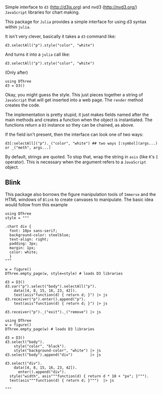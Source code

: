 


Simple interface to `d3` (http://d3js.org) and nvd3 (http://nvd3.org/) `JavaScript` libraries for chart making.

This package for `Julia` provides a simple interface for using d3 syntax within `julia`.

It isn't very clever, basically it takes a `d3` command like:

```
d3.selectAll("p").style("color", "white")
```

And turns it into a `julia` call like:


```
d3.selectAll("p").style("color", "white")
```

(Only after)
```
using DThree
d3 = D3()
```


Okay, you might guess the style. This just pieces together a string of `JavaScript` that will get inserted into a web page. The `render` method creates the code.

The implementation is pretty stupid, it just makes fields named after the main methods and creates a function when the object is instantiated. The functions return a `D3` instance so they can be chained, as above.

If the field isn't present, then the interface can look one of two ways:

```
d3[:selectAll]("p")._("color", "white") ## two ways [:symbol](args...) or _("meth", args...)
```

By default, strings are quoted. To stop that, wrap the string in
`asis` (like `R`'s `I` operator). This is necessary when the argument
refers to a `JavaScript` object.


## Blink

This package also borrows the figure manipulation tools of `Immerse`
and the HTML windows of `Blink` to create canvases to manipulate. The
basic idea would follow from this example

```
using DThree
style = """

.chart div {
  font: 10px sans-serif;
  background-color: steelblue;
  text-align: right;
  padding: 3px;
  margin: 1px;
  color: white;
  }
"""
  
w = figure()
DThree.empty_page(w, style=style) # loads D3 libraries

d3 = D3()
d3.var("p").select("body").selectAll("p").
    data([4, 8, 15, 16, 23, 42]).
    text(asis"function(d) { return d; }") |> js
d3.receiver("p").enter().append("p").
	text(asis"function(d) { return d; }") |> js

d3.receiver("p")._("exit")._("remove") |> js
```

```
using DThree
w = figure()
DThree.empty_page(w) # loads D3 libraries

d3 = D3()
d3.select("body").
    style("color", "black").
    style("background-color", "white") |> js
d3.select("body").append("div")        |> js

d3.select("div").
    data([4, 8, 15, 16, 23, 42]).
	  enter().append("div").
  style("width", asis"""function(d) { return d * 10 + "px"; }""").
  text(asis"""function(d) { return d; }""")  |> js
	
"""
